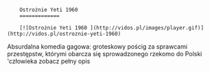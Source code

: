 
        Ostrożnie Yeti 1960 
        =============
        
        [![Ostrożnie Yeti 1960 ](http://vidos.pl/images/player.gif)](http://vidos.pl/ostroznie-yeti-1960)
        
        
 Absurdalna komedia gagowa: groteskowy pościg za sprawcami przestępstw, którymi obarcza się sprowadzonego rzekomo do Polski 'człowieka zobacz pełny opis
    